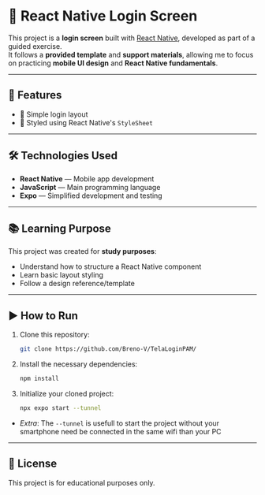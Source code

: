 # 📱 React Native Login Screen

This project is a **login screen** built with [React Native](https://reactnative.dev/), developed as part of a guided exercise.  
It follows a **provided template** and **support materials**, allowing me to focus on practicing **mobile UI design** and **React Native fundamentals**.

---

## 🚀 Features

- 📌 Simple login layout
- 📌 Styled using React Native's `StyleSheet`

---

## 🛠️ Technologies Used

- **React Native** — Mobile app development
- **JavaScript** — Main programming language
- **Expo** — Simplified development and testing

---

## 📚 Learning Purpose

This project was created for **study purposes**:

- Understand how to structure a React Native component
- Learn basic layout styling
- Follow a design reference/template

---

## ▶️ How to Run

1. Clone this repository:

   ```bash
   git clone https://github.com/Breno-V/TelaLoginPAM/
   ```

2. Install the necessary dependencies:

   ```bash
   npm install
   ```

3. Initialize your cloned project:

   ```bash
   npx expo start --tunnel
   ```

- *Extra*: The `--tunnel` is usefull to start the project without your smartphone need be connected in the same wifi than your PC

---

## 📄 License
This project is for educational purposes only.
